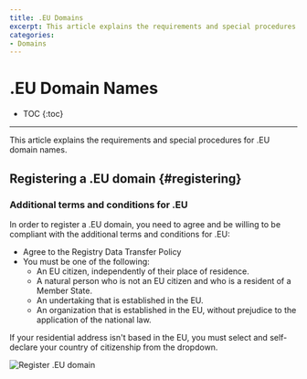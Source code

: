```yaml
---
title: .EU Domains
excerpt: This article explains the requirements and special procedures for .EU domain names.
categories:
- Domains
---
```


# .EU Domain Names

* TOC
{:toc}

---

This article explains the requirements and special procedures for .EU domain names.


## Registering a .EU domain {#registering}

### Additional terms and conditions for .EU

In order to register a .EU domain, you need to agree and be willing to be compliant with the additional terms and conditions for .EU:

- Agree to the Registry Data Transfer Policy
- You must be one of the following:
  - An EU citizen, independently of their place of residence.
  - A natural person who is not an EU citizen and who is a resident of a Member State.
  - An undertaking that is established in the EU.
  - An organization that is established in the EU, without prejudice to the application of the national law.
  
If your residential address isn't based in the EU, you must select and self-declare your country of citizenship from the dropdown.

![Register .EU domain](/files/register-eu-domain.png)
